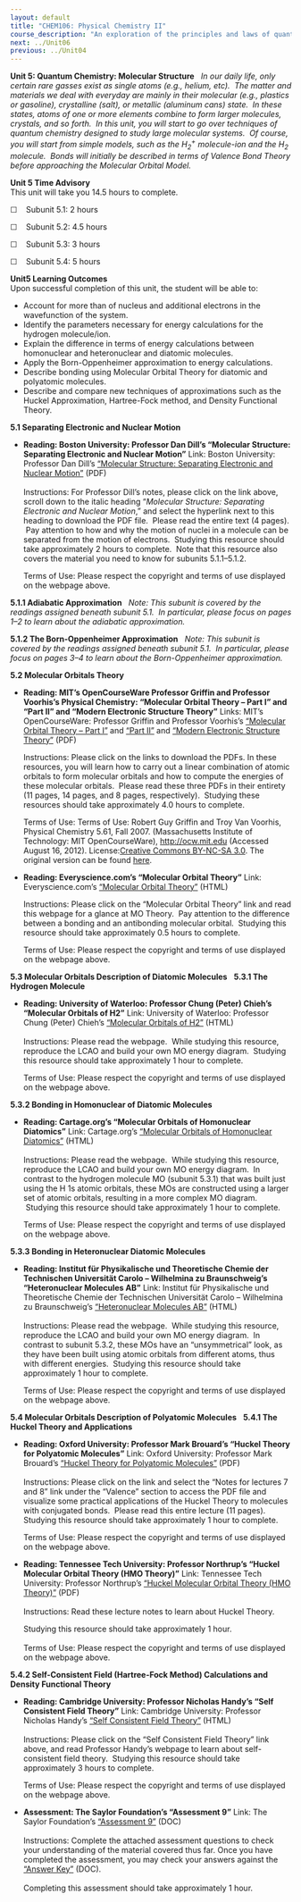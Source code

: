 ```yaml
---
layout: default
title: "CHEM106: Physical Chemistry II"
course_description: "An exploration of the principles and laws of quantum mechanics as well as the interaction between matter and electromagnetic waves."
next: ../Unit06
previous: ../Unit04
---
```

**Unit 5: Quantum Chemistry: Molecular Structure** <span id="5"></span> 
*In our daily life, only certain rare gasses exist as single atoms
(e.g., helium, etc).  The matter and materials we deal with everyday are
mainly in their molecular (e.g., plastics or gasoline), crystalline
(salt), or metallic (aluminum cans) state.  In these states, atoms of
one or more elements combine to form larger molecules, crystals, and so
forth.  In this unit, you will start to go over techniques of quantum
chemistry designed to study large molecular systems.  Of course, you
will start from simple models, such as the H<sub>2</sub><sup>+</sup>
molecule-ion and the H<sub>2</sub> molecule.  Bonds will initially be
described in terms of Valence Bond Theory before approaching the
Molecular Orbital Model.*

**Unit 5 Time Advisory**  
This unit will take you 14.5 hours to complete.  
  
 ☐    Subunit 5.1: 2 hours  
  
 ☐    Subunit 5.2: 4.5 hours  
  
 ☐    Subunit 5.3: 3 hours  
  
 ☐    Subunit 5.4: 5 hours

**Unit5 Learning Outcomes**  
Upon successful completion of this unit, the student will be able to:
-   Account for more than of nucleus and additional electrons in the
    wavefunction of the system.
-   Identify the parameters necessary for energy calculations for the
    hydrogen molecule/ion.
-   Explain the difference in terms of energy calculations between
    homonuclear and heteronuclear and diatomic molecules.
-   Apply the Born-Oppenheimer approximation to energy calculations.
-   Describe bonding using Molecular Orbital Theory for diatomic and
    polyatomic molecules.
-   Describe and compare new techniques of approximations such as the
    Huckel Approximation, Hartree-Fock method, and Density Functional
    Theory.

**5.1 Separating Electronic and Nuclear Motion** <span id="5.1"></span> 
-   **Reading: Boston University: Professor Dan Dill’s “Molecular
    Structure: Separating Electronic and Nuclear Motion”**
    Link: Boston University: Professor Dan Dill’s [“Molecular Structure:
    Separating Electronic and Nuclear
    Motion”](http://www.bu.edu/quantum/notes/QuantumMechanics/) (PDF)  
        
     Instructions: For Professor Dill’s notes, please click on the link
    above, scroll down to the italic heading “*Molecular Structure:
    Separating Electronic and Nuclear Motion*,” and select the hyperlink
    next to this heading to download the PDF file.  Please read the
    entire text (4 pages).  Pay attention to how and why the motion of
    nuclei in a molecule can be separated from the motion of electrons. 
    Studying this resource should take approximately 2 hours to
    complete.  Note that this resource also covers the material you need
    to know for subunits 5.1.1–5.1.2.    
      
     Terms of Use: Please respect the copyright and terms of use
    displayed on the webpage above.

**5.1.1 Adiabatic Approximation** <span id="5.1.1"></span> 
*Note: This subunit is covered by the readings assigned beneath subunit
5.1.  In particular, please focus on pages 1–2 to learn about the
adiabatic approximation.*

**5.1.2 The Born-Oppenheimer Approximation** <span id="5.1.2"></span> 
*Note: This subunit is covered by the readings assigned beneath subunit
5.1.  In particular, please focus on pages 3–4 to learn about the
Born-Oppenheimer approximation.*

**5.2 Molecular Orbitals Theory** <span id="5.2"></span> 
-   **Reading: MIT’s OpenCourseWare Professor Griffin and Professor
    Voorhis’s Physical Chemistry: “Molecular Orbital Theory – Part I”
    and “Part II” and “Modern Electronic Structure Theory”**
    Links: MIT’s OpenCourseWare: Professor Griffin and Professor
    Voorhis’s [“Molecular Orbital Theory – Part
    I”](http://www.saylor.org/site/wp-content/uploads/2012/08/CHEM106-5.2-1-MolecularOrbitalTheory.pdf) and
    [“Part
    II”](http://www.saylor.org/site/wp-content/uploads/2012/08/CHEM106-5.2-2-MolecularOrbitalTheoryII.pdf)
    and [“Modern Electronic Structure
    Theory”](http://www.saylor.org/site/wp-content/uploads/2012/08/CHEM106-5.2-3-ModernElectronicStructureTheory.pdf) (PDF)  
      
     Instructions: Please click on the links to download the PDFs. In
    these resources, you will learn how to carry out a linear
    combination of atomic orbitals to form molecular orbitals and how to
    compute the energies of these molecular orbitals.  Please read these
    three PDFs in their entirety (11 pages, 14 pages, and 8 pages,
    respectively).  Studying these resources should take approximately
    4.0 hours to complete.  
      
     Terms of Use: Terms of Use: Robert Guy Griffin and Troy Van
    Voorhis, Physical Chemistry 5.61, Fall 2007. (Massachusetts
    Institute of Technology: MIT OpenCourseWare), <http://ocw.mit.edu>
    (Accessed August 16, 2012). License:[Creative Commons BY-NC-SA
    3.0](http://creativecommons.org/licenses/by-nc-sa/3.0/us/). The
    original version can be found
    [here](http://ocw.mit.edu/courses/chemistry/5-61-physical-chemistry-fall-2007/lecture-notes/).

-   **Reading: Everyscience.com’s “Molecular Orbital Theory”**
    Link: Everyscience.com’s [“Molecular Orbital
    Theory”](http://www.everyscience.com/Chemistry/Physical/Theories_of_Bonding/c.1110.php) (HTML)  
      
     Instructions: Please click on the “Molecular Orbital Theory” link
    and read this webpage for a glance at MO Theory.  Pay attention to
    the difference between a bonding and an antibonding molecular
    orbital.  Studying this resource should take approximately 0.5 hours
    to complete.  
      
     Terms of Use: Please respect the copyright and terms of use
    displayed on the webpage above.

**5.3 Molecular Orbitals Description of Diatomic Molecules** <span
id="5.3"></span> 
**5.3.1 The Hydrogen Molecule** <span id="5.3.1"></span> 
-   **Reading: University of Waterloo: Professor Chung (Peter) Chieh’s
    “Molecular Orbitals of H2”**
    Link: University of Waterloo: Professor Chung (Peter) Chieh’s
    [“Molecular Orbitals of
    H2”](http://www.science.uwaterloo.ca/~cchieh/cact/c120/mo.html)
    (HTML)  
        
     Instructions: Please read the webpage.  While studying this
    resource, reproduce the LCAO and build your own MO energy diagram.
     Studying this resource should take approximately 1 hour to
    complete.  
      
     Terms of Use: Please respect the copyright and terms of use
    displayed on the webpage above.

**5.3.2 Bonding in Homonuclear of Diatomic Molecules** <span
id="5.3.2"></span> 
-   **Reading: Cartage.org’s “Molecular Orbitals of Homonuclear
    Diatomics”**
    Link: Cartage.org’s [“Molecular Orbitals of Homonuclear
    Diatomics”](https://web.archive.org/web/20120622030848/http://www.cartage.org.lb/en/themes/sciences/physics/MolecularPhysics/MolecularSpectra/Orbitals/Molecular/Molecular.htm)
    (HTML)  
        
     Instructions: Please read the webpage.  While studying this
    resource, reproduce the LCAO and build your own MO energy diagram.
     In contrast to the hydrogen molecule MO (subunit 5.3.1) that was
    built just using the H 1s atomic orbitals, these MOs are constructed
    using a larger set of atomic orbitals, resulting in a more complex
    MO diagram.  Studying this resource should take approximately 1 hour
    to complete.  
      
     Terms of Use: Please respect the copyright and terms of use
    displayed on the webpage above.

**5.3.3 Bonding in Heteronuclear Diatomic Molecules** <span
id="5.3.3"></span> 
-   **Reading: Institut für Physikalische und Theoretische Chemie der
    Technischen Universität Carolo – Wilhelmina zu Braunschweig’s
    “Heteronuclear Molecules AB”**
    Link: Institut für Physikalische und Theoretische Chemie der
    Technischen Universität Carolo – Wilhelmina zu Braunschweig’s
    [“Heteronuclear Molecules
    AB”](http://www.pci.tu-bs.de/aggericke/PC4e/Kap_II/Heteronuklear.htm)
    (HTML)  
        
     Instructions: Please read the webpage.  While studying this
    resource, reproduce the LCAO and build your own MO energy diagram.
     In contrast to subunit 5.3.2, these MOs have an “unsymmetrical”
    look, as they have been built using atomic orbitals from different
    atoms, thus with different energies.  Studying this resource should
    take approximately 1 hour to complete.  
      
     Terms of Use: Please respect the copyright and terms of use
    displayed on the webpage above.

**5.4 Molecular Orbitals Description of Polyatomic Molecules** <span
id="5.4"></span> 
**5.4.1 The Huckel Theory and Applications** <span id="5.4.1"></span> 
-   **Reading: Oxford University: Professor Mark Brouard’s “Huckel
    Theory for Polyatomic Molecules”**
    Link: Oxford University: Professor Mark Brouard’s [“Huckel Theory
    for Polyatomic
    Molecules”](http://brouard.chem.ox.ac.uk/lectures.html) (PDF)  
        
     Instructions: Please click on the link and select the “Notes for
    lectures 7 and 8” link under the “Valence” section to access the PDF
    file and visualize some practical applications of the Huckel Theory
    to molecules with conjugated bonds.  Please read this entire lecture
    (11 pages).  Studying this resource should take approximately 1 hour
    to complete.  
      
     Terms of Use: Please respect the copyright and terms of use
    displayed on the webpage above.

-   **Reading: Tennessee Tech University: Professor Northrup’s “Huckel
    Molecular Orbital Theory (HMO Theory)”**
    Link: Tennessee Tech University: Professor Northrup’s [“Huckel
    Molecular Orbital Theory (HMO
    Theory)”](http://iweb.tntech.edu/snorthrup/chem3510/Chapter%2011%20(p28-35).pdf)
    (PDF)  
        
     Instructions: Read these lecture notes to learn about Huckel
    Theory.   
      
     Studying this resource should take approximately 1 hour.    
        
     Terms of Use: Please respect the copyright and terms of use
    displayed on the webpage above.

**5.4.2 Self-Consistent Field (Hartree-Fock Method) Calculations and
Density Functional Theory** <span id="5.4.2"></span> 
-   **Reading: Cambridge University: Professor Nicholas Handy’s “Self
    Consistent Field Theory”**
    Link: Cambridge University: Professor Nicholas Handy’s [“Self
    Consistent Field
    Theory”](http://www-theor.ch.cam.ac.uk/people/nch/lectures/T0new/node23.html)
    (HTML)  
        
     Instructions: Please click on the “Self Consistent Field Theory”
    link above, and read Professor Handy’s webpage to learn about
    self-consistent field theory.  Studying this resource should take
    approximately 3 hours to complete.  
      
     Terms of Use: Please respect the copyright and terms of use
    displayed on the webpage above.

-   **Assessment: The Saylor Foundation’s “Assessment 9”**
    Link: The Saylor Foundation’s [“Assessment
    9”](http://www.saylor.org/site/wp-content/uploads/2014/02/CHEM106-Assessment9-FINAL.docx)
    (DOC)  
        
     Instructions: Complete the attached assessment questions to check
    your understanding of the material covered thus far. Once you have
    completed the assessment, you may check your answers against the
    [“Answer
    Key”](http://www.saylor.org/site/wp-content/uploads/2014/02/CHEM106-Assessment9-AnswerKey-FINAL.docx)
    (DOC).  
        
     Completing this assessment should take approximately 1 hour.


